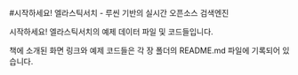 #시작하세요! 엘라스틱서치 - 루씬 기반의 실시간 오픈소스 검색엔진


시작하세요! 엘라스틱서치의 예제 데이터 파일 및 코드들입니다.

책에 소개된 화면 링크와 예제 코드들은 각 장 폴더의 README.md 파일에 기록되어 있습니다.
